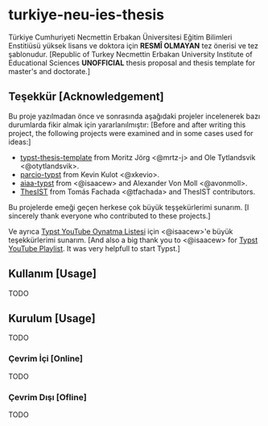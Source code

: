 # turkiye-neu-ies-thesis
Türkiye Cumhuriyeti Necmettin Erbakan Üniversitesi Eğitim Bilimleri Enstitiüsü yüksek lisans ve doktora için **RESMÎ OLMAYAN** tez önerisi ve tez şablonudur.
[Republic of Turkey Necmettin Erbakan University Institute of Educational Sciences **UNOFFICIAL** thesis proposal and thesis template for master's and doctorate.]

## Teşekkür [Acknowledgement]
Bu proje yazılmadan önce ve sonrasında aşağıdaki projeler incelenerek bazı durumlarda fikir almak için yararlanılmıştır:
[Before and after writing this project, the following projects were examined and in some cases used for ideas:]
- [typst-thesis-template](https://github.com/mrtz-j/typst-thesis-template) from Moritz Jörg <@mrtz-j> and Ole Tytlandsvik <@otytlandsvik>.
- [parcio-typst](https://github.com/xkevio/parcio-typst) from Kevin Kulot <@xkevio>.
- [aiaa-typst](https://github.com/isaacew/aiaa-typst) from <@isaacew> and Alexander Von Moll <@avonmoll>.
- [ThesIST](https://github.com/tfachada/thesist) from Tomás Fachada <@tfachada> and ThesIST contributors.

Bu projelerde emeği geçen herkese çok büyük teşşekürlerimi sunarım.
[I sincerely thank everyone who contributed to these projects.]

Ve ayrıca [Typst YouTube Oynatma Listesi](https://youtube.com/playlist?list=PLCO-MGSsHcdArXIfeOGoUwjH0oz8vMr8M&si=c_kTmN4FKmwdMitE) için <@isaacew>'e büyük teşekkürlerimi sunarım.
[And also a big thank you to <@isaacew> for [Typst YouTube Playlist](https://youtube.com/playlist?list=PLCO-MGSsHcdArXIfeOGoUwjH0oz8vMr8M&si=c_kTmN4FKmwdMitE). It was very helpfull to start Typst.]

## Kullanım [Usage]
TODO

## Kurulum [Usage]
TODO

### Çevrim İçi [Online]
TODO

### Çevrim Dışı [Ofline]
TODO